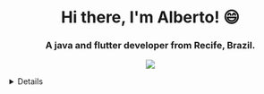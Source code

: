 <h1 align="center">Hi there, I'm Alberto! 😄</h1>
<h3 align="center">A java and flutter developer from Recife, Brazil.</h3>

<p align='center'>
<a href="https://www.linkedin.com/in/alberto-ferreira-maia-neto-045356a3/">
    <img src="https://img.shields.io/badge/linkedin-%230077B5.svg?&style=for-the-badge&logo=linkedin&logoColor=white" /></p>



<details>
  <summary>📃 My Resume</summary>

<p align='center'>
  <a href="#"><img src="https://github-readme-stats.vercel.app/api?username=albertoferreiramaianeto&show_icons=true&count_private=true&theme=dark" width="350"></a>
</p>
## Education

- 📖 **Analysis and Systems Development**\
📆 2020 - 2021\
📍 **Tiradentes University Center** - Recife, Brazil

## Experience

<img align="right" src="https://img.shields.io/badge/Java-ED8B00?style=for-the-badge&logo=java&logoColor=white" />
<img align="right" src="https://img.shields.io/badge/Spring-6DB33F?style=for-the-badge&logo=spring&logoColor=white" />
<img align="right" src="https://img.shields.io/badge/PostgreSQL-316192?style=for-the-badge&logo=postgresql&logoColor=white" />
<img align="right" src="https://img.shields.io/badge/Postman-FF6C37?style=for-the-badge&logo=Postman&logoColor=white" />

- 👨‍💻 **Development Intern**\
📆 2021 - Moment\
📍 **SENAI-PE** - Recife/PE, Brazil

<img align="right" src="https://img.shields.io/badge/Windows-0078D6?style=for-the-badge&logo=windows&logoColor=white" />
<img align="right" src="https://img.shields.io/badge/Ubuntu-E95420?style=for-the-badge&logo=ubuntu&logoColor=white" />
<img align="right" src="https://img.shields.io/badge/Microsoft_Office-D83B01?style=for-the-badge&logo=microsoft-office&logoColor=white" />

- 👨‍💻 **Information Technology Intern**\
📆 02/2019 - 03/2019\
📍 **IBGM** - Recife/PE, Brazil


</details>
